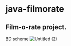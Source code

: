 # java-filmorate
Film-o-rate project.
-------------------------------------------
BD scheme
![Untitled (2)](https://github.com/user-attachments/assets/c6c5564f-bdcc-42ca-a70a-7165cc968ce6)

